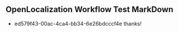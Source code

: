 ## OpenLocalization Workflow Test MarkDown
* ed579f43-00ac-4ca4-bb34-6e26bdcccf4e thanks!

<!--HONumber=Aug16_HO1-->


